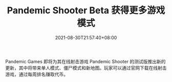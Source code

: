 ﻿---
title: "Pandemic Shooter Beta 获得更多游戏模式"
date: 2021-08-30T21:57:40+08:00
lastmod: 2021-08-30T16:45:40+08:00
draft: false
authors: ["Fabian"]
description: "Pandemic Games 即将为其在线射击游戏 Pandemic Shooter 的测试版推出新的更新，其中将带来单人模式、僵尸模式和新地图。玩家可以通过官网下载在线射击游戏，通过每周排名赚取代币。"
featuredImage: "pandemic-shooter-beta-gets-more-game-modes.png"
tags: ["Virtual World","虚拟世界","Play to Earn"]
categories: ["news"]
news: ["虚拟世界"]
weight: 
lightgallery: true
pinned: false
recommend: false
recommend1: false
---

Pandemic Games 即将为其在线射击游戏 Pandemic Shooter 的测试版推出新的更新，其中将带来单人模式、僵尸模式和新地图。玩家可以通过官网下载在线射击游戏，通过每周排名赚取代币。

<!--more-->

